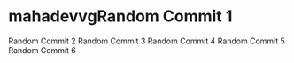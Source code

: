 # mahadevvgRandom Commit 1
Random Commit 2
Random Commit 3
Random Commit 4
Random Commit 5
Random Commit 6
